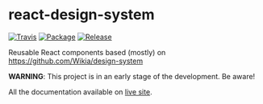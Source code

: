 # react-design-system
[![Travis](https://img.shields.io/travis/Wikia/react-design-system/master.svg?style=flat-square)](https://travis-ci.org/Wikia/react-design-system)
[![Package](https://img.shields.io/github/release/Wikia/react-design-system.svg?style=flat-square)](https://github.com/Wikia/react-design-system)
[![Release](https://img.shields.io/github/package-json/v/Wikia/react-design-system.svg?style=flat-square)](https://github.com/Wikia/react-design-system/releases)

Reusable React components based (mostly) on https://github.com/Wikia/design-system

**WARNING**: This project is in an early stage of the development. Be aware!

All the documentation available on [live site](https://wikia.github.io/react-design-system/).
